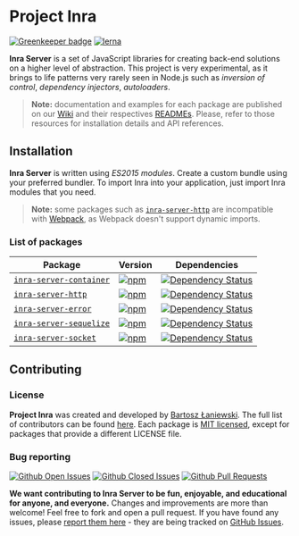 # Project Inra

[![Greenkeeper badge](https://badges.greenkeeper.io/project-inra/inra-server.svg)](https://greenkeeper.io/)
[![lerna](https://img.shields.io/badge/maintained%20with-lerna-cc00ff.svg)](https://lernajs.io/)

**Inra Server** is a set of JavaScript libraries for creating back-end solutions on a higher level of abstraction. This project is very experimental, as it brings to life patterns very rarely seen in Node.js such as _inversion of control_, _dependency injectors_, _autoloaders_.

>**Note:** documentation and examples for each package are published on our [Wiki](https://github.com/project-inra/inra-server/wiki) and their respectives [READMEs](#list-of-packages). Please, refer to those resources for installation details and API references.

## Installation

**Inra Server** is written using _ES2015 modules_. Create a custom bundle using your preferred bundler. To import Inra into your application, just import Inra modules that you need.

>**Note:** some packages such as [`inra-server-http`](/packages/inra-server-container) are incompatible with [Webpack](https://webpack.js.org/), as Webpack doesn't support dynamic imports.

### List of packages

| Package | Version | Dependencies |
| ------- | ------- | ------------ |
| [`inra-server-container`](/packages/inra-server-container) | [![npm](https://img.shields.io/npm/v/inra-server-container.svg?maxAge=2592000)](https://www.npmjs.com/package/inra-server-container) | [![Dependency Status](https://david-dm.org/project-inra/inra-server.svg?path=packages/inra-server-container)](https://david-dm.org/project-inra/inra-server.svg?path=packages/inra-server-container) |
| [`inra-server-http`](/packages/inra-server-http) | [![npm](https://img.shields.io/npm/v/inra-server-http.svg?maxAge=2592000)](https://www.npmjs.com/package/inra-server-http) | [![Dependency Status](https://david-dm.org/project-inra/inra-server.svg?path=packages/inra-server-http)](https://david-dm.org/project-inra/inra-server.svg?path=packages/inra-server-http) |
| [`inra-server-error`](/packages/inra-server-error) | [![npm](https://img.shields.io/npm/v/inra-server-error.svg?maxAge=2592000)](https://www.npmjs.com/package/inra-server-error) | [![Dependency Status](https://david-dm.org/project-inra/inra-server.svg?path=packages/inra-server-error)](https://david-dm.org/project-inra/inra-server.svg?path=packages/inra-server-error) |
| [`inra-server-sequelize`](/packages/inra-server-sequelize) | [![npm](https://img.shields.io/npm/v/inra-server-sequelize.svg?maxAge=2592000)](https://www.npmjs.com/package/inra-server-sequelize) | [![Dependency Status](https://david-dm.org/project-inra/inra-server.svg?path=packages/inra-server-sequelize)](https://david-dm.org/project-inra/inra-server.svg?path=packages/inra-server-sequelize) |
| [`inra-server-socket`](/packages/inra-server-socket) | [![npm](https://img.shields.io/npm/v/inra-server-socket.svg?maxAge=2592000)](https://www.npmjs.com/package/inra-server-socket) | [![Dependency Status](https://david-dm.org/project-inra/inra-server.svg?path=packages/inra-server-socket)](https://david-dm.org/project-inra/inra-server.svg?path=packages/inra-server-socket) |

## Contributing

### License

**Project Inra** was created and developed by [Bartosz Łaniewski](https://github.com/Bartozzz). The full list of contributors can be found [here](https://github.com/project-inra/inra-server/graphs/contributors). Each package is [MIT licensed](https://github.com/project-inra/inra-server/blob/master/LICENSE), except for packages that provide a different LICENSE file.

### Bug reporting

[![Github Open Issues](https://img.shields.io/github/issues-raw/project-inra/inra-server.svg)](https://github.com/project-inra/inra-server/issues)
[![Github Closed Issues](https://img.shields.io/github/issues-closed-raw/project-inra/inra-server.svg)](https://github.com/project-inra/inra-server/issues?q=is%3Aissue+is%3Aclosed)
[![Github Pull Requests](https://img.shields.io/github/issues-pr-raw/project-inra/inra-server.svg)](https://github.com/project-inra/inra-server/pulls)

**We want contributing to Inra Server to be fun, enjoyable, and educational for anyone, and everyone.** Changes and improvements are more than welcome! Feel free to fork and open a pull request. If you have found any issues, please [report them here](https://github.com/project-inra/inra-server/issues/new) - they are being tracked on [GitHub Issues](https://github.com/project-inra/inra-server/issues).
